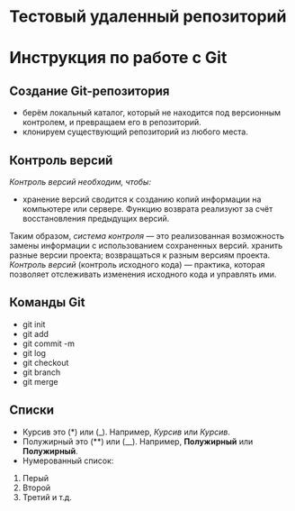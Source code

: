 # Тестовый удаленный репозиторий

# Инструкция по работе с Git

## Создание Git-репозитория
* берём локальный каталог, который не
находится под версионным контролем, 
и превращаем его в репозиторий.
* клонируем существующий репозиторий 
из любого места.

## Контроль версий
*Контроль версий необходим, чтобы:*
* хранение версий сводится к созданию копий информации на компьютере или сервере. 
Функцию возврата реализуют за счёт восстановления предыдущих версий. 

Таким образом, _система контроля_ — это реализованная возможность замены информации 
с использованием сохраненных версий.
хранить разные версии проекта;
возвращаться к разным версиям проекта.
*Контроль версий* (контроль исходного кода) — практика, которая позволяет отслеживать
изменения исходного кода и управлять ими.

## Команды Git
* git init
* git add
* git commit -m
* git log
* git checkout
* git branch
* git merge
## Списки
* Курсив это (*) или (_). Например, *Курсив* или _Курсив_.
* Полужирный это (**) или (__). Например, **Полужирный** или __Полужирный__. 
* Нумерованный список:
1. Перый
2. Второй
3. Третий и т.д.

